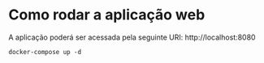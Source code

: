 # Como rodar a aplicação web

A aplicação poderá ser acessada pela seguinte URI: http://localhost:8080

```shell
docker-compose up -d
```